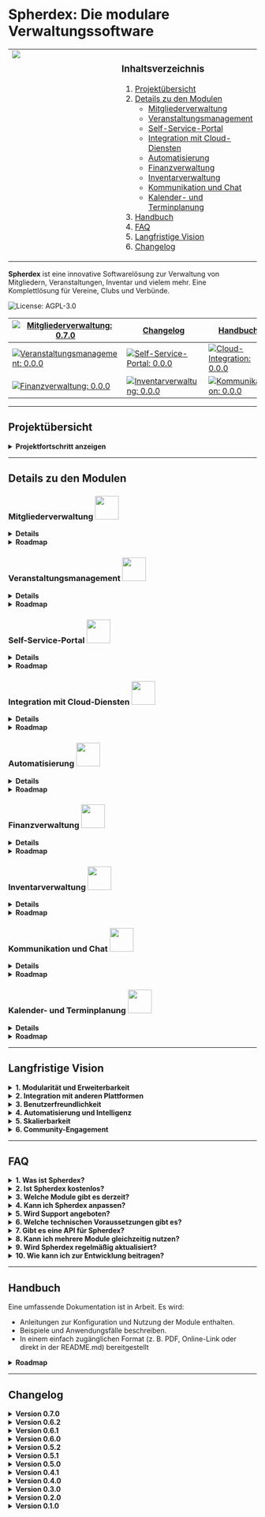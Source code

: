 # Spherdex: Die modulare Verwaltungssoftware

<table style="width: 100%; border: none; !important">
<tr>
<td style="width: 50%; vertical-align: top; border: none; !important">
<img src="https://github.com/user-attachments/assets/1b0764aa-99d3-4a2a-a38f-33e9200ef2ba">
</td>
<td style="width: 50%; vertical-align: top; border: none; !important">

### **Inhaltsverzeichnis**
1. [Projektübersicht](#projektübersicht)
2. [Details zu den Modulen](#details-zu-den-modulen)
   - [Mitgliederverwaltung](#mitgliederverwaltung-)
   - [Veranstaltungsmanagement](#veranstaltungsmanagement-)
   - [Self-Service-Portal](#self-service-portal-)
   - [Integration mit Cloud-Diensten](#integration-mit-cloud-diensten-)
   - [Automatisierung](#automatisierung-)
   - [Finanzverwaltung](#finanzverwaltung-)
   - [Inventarverwaltung](#inventarverwaltung-)
   - [Kommunikation und Chat](#kommunikation-und-chat-)
   - [Kalender- und Terminplanung](#kalender-und-terminplanung-)
3. [Handbuch](#handbuch)
4. [FAQ](#faq)
5. [Langfristige Vision](#langfristige-vision)
6. [Changelog](#changelog)

</td>
</tr>
</table>

**Spherdex** ist eine innovative Softwarelösung zur Verwaltung von Mitgliedern, Veranstaltungen, Inventar und vielem mehr. Eine Komplettlösung für Vereine, Clubs und Verbünde.

![License: AGPL-3.0](https://img.shields.io/badge/license-AGPL--3.0-blue) 

|[![Mitgliederverwaltung: 0.7.0](https://img.shields.io/badge/Mitgliederverwaltung-0.7.0-green)](#mitgliederverwaltung-) | [Changelog](#changelog)| [Handbuch](#handbuch)| |
|---|---|---|---|
| [![Veranstaltungsmanagement: 0.0.0](https://img.shields.io/badge/Veranstaltungsmanagement-0.0.0-lightgrey)](#veranstaltungsmanagement-) | [![Self-Service-Portal: 0.0.0](https://img.shields.io/badge/Self--Service--Portal-0.0.0-lightgrey)](#self-service-portal-) | [![Cloud-Integration: 0.0.0](https://img.shields.io/badge/Cloud--Integration-0.0.0-lightgrey)](#integration-mit-cloud-diensten-) | [![Automatisierung: 0.0.0](https://img.shields.io/badge/Automatisierung-0.0.0-lightgrey)](#automatisierung-)
| [![Finanzverwaltung: 0.0.0](https://img.shields.io/badge/Finanzverwaltung-0.0.0-lightgrey)](#finanzverwaltung-) | [![Inventarverwaltung: 0.0.0](https://img.shields.io/badge/Inventarverwaltung-0.0.0-lightgrey)](#inventarverwaltung-) | [![Kommunikation: 0.0.0](https://img.shields.io/badge/Kommunikation-0.0.0-lightgrey)](#kommunikation-und-chat-) | [![Kalender: 0.0.0](https://img.shields.io/badge/Kalender-0.0.0-lightgrey)](#kalender-und-terminplanung-)

---

## **Projektübersicht**

<details>
<summary><b>Projektfortschritt anzeigen</b></summary>

Dieses Projekt umfasst folgende Module. Der Fortschritt des jeweiligen Moduls wird in Prozent angezeigt:

| Modul                           | Fortschritt                                                                 |
|-------------------------------------------------------|---------------------------------------------------------------------------------------------------------------|
|<img src="https://github.com/user-attachments/assets/95d988ab-7d1a-45bd-b20e-518f31e6ee34" width="48"> **[Mitgliederverwaltung](#mitgliederverwaltung-)**| ![60%](https://progress-bar.xyz/60?title=Mitgliederverwaltung&width=300) |
|<img src="https://github.com/user-attachments/assets/c6d55ca3-b9c5-4504-ac67-015ad67af5ff" width="48"> **[Veranstaltungsmanagement](#veranstaltungsmanagement-)**| ![0%](https://progress-bar.xyz/0?title=Veranstaltungsmanagement&width=300) |
|<img src="https://github.com/user-attachments/assets/6bd9da27-2b35-476e-b07d-561a460e0c6f" width="48"> **[Self-Service-Portal](#self-service-portal-)**| ![0%](https://progress-bar.xyz/0?title=Self-Service-Portal&width=300) |
|<img src="https://github.com/user-attachments/assets/4041d589-fb78-401a-87ea-b9b1f8ee73cc" width="48"> **[Integration mit Cloud-Diensten](#integration-mit-cloud-diensten-)**| ![0%](https://progress-bar.xyz/0?title=Cloud-Integration&width=300) |
|<img src="https://github.com/user-attachments/assets/8e904845-a574-4a9a-b1fe-724b45213eb2" width="48"> **[Automatisierung](#automatisierung-)**| ![0%](https://progress-bar.xyz/0?title=Automatisierung&width=300) |
|<img src="https://github.com/user-attachments/assets/6503df2d-0d20-403c-89d7-43eefc3fcc7b" width="48"> **[Finanzverwaltung](#finanzverwaltung-)**| ![0%](https://progress-bar.xyz/0?title=Finanzverwaltung&width=300) |
|<img src="https://github.com/user-attachments/assets/f74e0778-bd02-48cb-8beb-d4896227a8da" width="48"> **[Inventarverwaltung](#inventarverwaltung-)**| ![0%](https://progress-bar.xyz/0?title=Inventarverwaltung&width=300) |
|<img src="https://github.com/user-attachments/assets/0eccb399-abd4-454f-8f12-180ec7ebf984" width="48"> **[Kommunikation und Chat](#kommunikation-und-chat-)**| ![0%](https://progress-bar.xyz/0?title=Kommunikation&width=300) |
|<img src="https://github.com/user-attachments/assets/59e248f2-9fc2-403d-96ac-3431c924d56d" width="48"> **[Kalender- und Terminplanung](#kalender-und-terminplanung-)**| ![0%](https://progress-bar.xyz/0?title=Kalenderplanung&width=300) |

</details>

---

## **Details zu den Modulen**

### **Mitgliederverwaltung** <img src="https://github.com/user-attachments/assets/95d988ab-7d1a-45bd-b20e-518f31e6ee34" width="48">
<details>
<summary><b>Details</b></summary>
Die Mitgliederverwaltung ist das zentrale Modul von Spherdex und bietet umfassende Funktionen zur Erfassung und Organisation von Mitgliedern.

**Aktuell verfügbare Funktionen:**
- <ins>Mitglieder-Datenverwaltung</ins>: Verwaltung von persönlichen Daten wie Vorname, Nachname, Geburtstag und Kontaktinformationen. ![Umgesetzt](https://img.shields.io/badge/Umgesetzt-green)
- <ins>Rollenverwaltung</ins>: Zuweisung von Rollen wie Vorsitzender, Schatzmeister oder Mitglied. ![Umgesetzt](https://img.shields.io/badge/Umgesetzt-green) 
- <ins>Präfix- und Nummernänderung</ins>: Anpassung des Präfixes und der laufenden Nummer für Mitgliedsnummern. ![Umgesetzt](https://img.shields.io/badge/Umgesetzt-green) 
- <ins>MultiSelect/Checkbox für Rollen</ins>: Auswahl und Anzeige von Rollen als Checkboxen oder in einem Dropdown-Menü, inklusive Synchronisierung und Speicherung. ![Umgesetzt](https://img.shields.io/badge/Umgesetzt-green)
- <ins>Mitgliederexport</ins>: Export von Mitgliederdaten als CSV mit individuell auswählbaren Spalten. ![Umgesetzt](https://img.shields.io/badge/Umgesetzt-green) 
- <ins>Beitragsverwaltung</ins>: Verwaltung und Nachverfolgung von Mitgliedsbeiträgen und offenen Zahlungen. ![Geplant](https://img.shields.io/badge/Geplant-lightgrey)
- <ins>Berichte und Statistiken</ins>: Erstellung von Analysen und Übersichten zur Mitgliedschaft und Beitragszahlungen. ![Geplant](https://img.shields.io/badge/Geplant-lightgrey)
- <ins>Geburtstagsbenachrichtigung</ins>: Automatischer Versand von Geburtstagsgrüßen per E-Mail. ![In Entwicklung](https://img.shields.io/badge/In_Entwicklung-yellow)
- <ins>Datenimport/-export</ins>: Import und Export von Mitgliedsdaten in Formaten wie PDF, CSV, TXT, DOC und Excel. ![Geplant](https://img.shields.io/badge/Geplant-lightgrey)

Dieses Modul bildet die Grundlage für weitere Erweiterungen und ermöglicht eine präzise Verwaltung aller Vereinsmitglieder.
</details>

<details>
<summary><b>Roadmap</b></summary>

#### Aktueller Stand
- **Version:** 0.7.0
- **Status:** In aktiver Entwicklung
- **Ziel:** Stabilisierung und Vorbereitung für Version 1.0.0.

#### Fortschritt
| Funktion                          | Status                  | Fortschritt                                                                 |
|-----------------------------------|-------------------------|-----------------------------------------------------------------------------|
| **Mitglieder-Datenverwaltung**    | **Umgesetzt**           | ![100%](https://progress-bar.xyz/100?title=Datenverwaltung&width=300)      |
| **Rollenverwaltung**              | **Umgesetzt**           | ![100%](https://progress-bar.xyz/100?title=Rollenverwaltung&width=300)     |
| **Präfix- und Nummernänderung**   | **Umgesetzt**           | ![100%](https://progress-bar.xyz/100?title=Pr%C3%A4fix-%26-Nummerierung&width=300) |
| **MultiSelect/Checkbox für Rollen** | **Umgesetzt**          | ![100%](https://progress-bar.xyz/100?title=MultiSelect-%2F-Checkbox&width=300) |
| **Mitgliederexport/import**        | **Umgesetzt**           | ![100%](https://progress-bar.xyz/100?title=Mitgliederexport&width=300) |
| **Beitragsverwaltung**            | **Geplant**             | ![0%](https://progress-bar.xyz/0?title=Beitragsverwaltung&width=300)       |
| **Berichte und Statistiken**      | **Geplant**             | ![0%](https://progress-bar.xyz/0?title=Berichte+%26+Statistiken&width=300) |
| **Geburtstagsbenachrichtigung**   | **In Entwicklung**      | ![10%](https://progress-bar.xyz/10?title=Geburtstagsbenachrichtigung&width=300) |
| **Datenimport/-export**           | **Geplant**             | ![0%](https://progress-bar.xyz/0?title=Datenimport-Export&width=300)       |

#### Funktionen im Detail

#### 1. Mitglieder-Datenverwaltung
- Speicherung persönlicher Daten (Vorname, Nachname, Geburtstag, Kontaktinformationen).
- Verwaltung von Mitgliedsstatus (Aktiv, Passiv, Gekündigt).

#### 2. Rollenverwaltung
- Zuweisung von Rollen wie Vorsitzender oder Schatzmeister.
- Unterstützung von Checkboxen und MultiSelect zur Darstellung der Rollen.

#### 3. Präfix- und Nummernänderung
- Anpassung des Präfixes und der laufenden Nummer für alle Mitglieder.

#### 4. MultiSelect/Checkbox für Rollen
- Endanwender kann zwischen einer Checkbox-Darstellung und einer MultiSelect-Darstellung wählen.

#### 5. Mitgliederexport (CSV)
- Export von Mitgliedsdaten als CSV-Datei mit individuell auswählbaren Spalten.
- Automatische Bereinigung der CSV-Dateien nach dem Download.

#### 6. Beitragsverwaltung
- Automatische Erstellung und Verwaltung von Mitgliedsbeiträgen.
- Nachverfolgung offener Zahlungen.

#### 7. Berichte und Statistiken
- Erstellung von Statistiken und Analysen zur Mitgliedschaft und Beitragszahlungen.

#### 8. Geburtstagsbenachrichtigung
- Automatische E-Mail-Benachrichtigung an Mitglieder an deren Geburtstag.

#### 9. Datenimport/-export
- **Formate für den Export:** PDF, CSV, TXT, DOC und Excel.
- **Funktionen:** 
  - Export aller Mitgliedsdaten oder nach Filterkriterien.
  - Import von Daten aus CSV und Excel.
  - Validierung der Daten beim Import.
    
#### 10. Optimierung und Debugging

#### Ziel für Version 1.0.0
- Vollständige Umsetzung aller geplanten Funktionen.
- Testen und Stabilisieren des Moduls.
- Vorbereitung für Integration mit anderen Modulen.
</details>

### **Veranstaltungsmanagement** <img src="https://github.com/user-attachments/assets/c6d55ca3-b9c5-4504-ac67-015ad67af5ff" width="48">
<details>
   <summary><b>Details</b></summary>

   Das Veranstaltungsmanagement bietet Werkzeuge zur Organisation:
- Veranstaltungsplanung: Erstellen und Verwalten von Events, Proben und Auftritten. ![Geplant](https://img.shields.io/badge/Geplant-lightgrey)
- Teilnehmerlisten: Übersicht über bestätigte Teilnehmer. ![Geplant](https://img.shields.io/badge/Geplant-lightgrey)
- Budgetverwaltung: Einnahmen- und Ausgabenkontrolle. ![Geplant](https://img.shields.io/badge/Geplant-lightgrey)
- Feedback: Analyse von Veranstaltungsbewertungen. ![Geplant](https://img.shields.io/badge/Geplant-lightgrey)

</details>

<details>
<summary><b>Roadmap</b></summary>
Folgt bald
</details>

### **Self-Service-Portal** <img src="https://github.com/user-attachments/assets/6bd9da27-2b35-476e-b07d-561a460e0c6f" width="48">
<details>
   <summary><b>Details</b></summary>

   Das Self-Service-Portal ermöglicht:
- Datenzugriff: Mitglieder können ihre persönlichen Informationen einsehen und bearbeiten. ![Geplant](https://img.shields.io/badge/Geplant-lightgrey)
- Dashboards: Individualisierbare Übersicht für Mitglieder. ![Geplant](https://img.shields.io/badge/Geplant-lightgrey)
- Zugriff auf Dokumente:** Mitglieder können Rechnungen und Bescheinigungen herunterladen.![Geplant](https://img.shields.io/badge/Geplant-lightgrey)
</details>

<details>
<summary><b>Roadmap</b></summary>
Folgt bald
</details>

### Integration mit Cloud-Diensten <img src="https://github.com/user-attachments/assets/4041d589-fb78-401a-87ea-b9b1f8ee73cc" width="48">
<details>
   <summary><b>Details</b></summary>

   Dieses Modul integriert die Software nahtlos mit Cloud-Lösungen:
- Dateiverwaltung: Automatische Synchronisation mit Nextcloud. ![Geplant](https://img.shields.io/badge/Geplant-lightgrey)
- Benutzerverwaltung: Erstellung von Cloud-Accounts direkt über die Software. ![Geplant](https://img.shields.io/badge/Geplant-lightgrey)
- Automatische Backups: Regelmäßige Sicherung von Daten in der Cloud. ![Geplant](https://img.shields.io/badge/Geplant-lightgrey)
</details>

<details>
<summary><b>Roadmap</b></summary>
Folgt bald
</details>

### Automatisierung <img src="https://github.com/user-attachments/assets/8e904845-a574-4a9a-b1fe-724b45213eb2" width="48">
<details>
   <summary><b>Details</b></summary>

   Automatisierung reduziert manuellen Aufwand:
- Benachrichtigungen:** Erinnerungen zu Geburtstagen, Zahlungen und Fristen. ![Geplant](https://img.shields.io/badge/Geplant-lightgrey)
- Zeitgesteuerte Aktionen:** Versand von Nachrichten und Reports zu festgelegten Zeiten. ![Geplant](https://img.shields.io/badge/Geplant-lightgrey)
-  Workflows:** Automatische Abläufe für häufige Aufgaben. ![Geplant](https://img.shields.io/badge/Geplant-lightgrey)
</details>

<details>
<summary><b>Roadmap</b></summary>
Folgt bald
</details>

### Finanzverwaltung <img src="https://github.com/user-attachments/assets/6503df2d-0d20-403c-89d7-43eefc3fcc7b" width="48">
<details>
   <summary><b>Details</b></summary>

   Die Finanzverwaltung bietet:
- Einnahmen und Ausgaben: Detaillierte Nachverfolgung aller finanziellen Aktivitäten. ![Geplant](https://img.shields.io/badge/Geplant-lightgrey)
- Spendenmanagement: Erstellung und Verwaltung von Spendenquittungen. ![Geplant](https://img.shields.io/badge/Geplant-lightgrey)
- Berichte: Steuerkonforme Jahresabschlüsse. ![Geplant](https://img.shields.io/badge/Geplant-lightgrey)
</details>

<details>
<summary><b>Roadmap</b></summary>
Folgt bald
</details>

### Inventarverwaltung <img src="https://github.com/user-attachments/assets/f74e0778-bd02-48cb-8beb-d4896227a8da" width="48"> 
<details>
   <summary><b>Details</b></summary>

   Dieses Modul hilft bei der Verwaltung von Ressourcen:
- Materialübersicht: Bestandsverwaltung von Technik, Kostümen und Materialien. ![Geplant](https://img.shields.io/badge/Geplant-lightgrey)
- Reservierungen: Zuweisung von Ressourcen zu Veranstaltungen. ![Geplant](https://img.shields.io/badge/Geplant-lightgrey)
- Bestandswarnungen: Automatische Benachrichtigungen bei niedrigem Bestand. ![Geplant](https://img.shields.io/badge/Geplant-lightgrey)
</details>

<details>
<summary><b>Roadmap</b></summary>
Folgt bald
</details>

### Kommunikation und Chat <img src="https://github.com/user-attachments/assets/0eccb399-abd4-454f-8f12-180ec7ebf984" width="48">
<details>
   <summary><b>Details</b></summary>

   Das Modul Kommunikation und Chat ermöglicht: 
- Interne Kommunikation: Nachrichten und Diskussionen innerhalb des Teams. ![Geplant](https://img.shields.io/badge/Geplant-lightgrey)
- Broadcast-Nachrichten: Einfache Kommunikation mit allen Mitgliedern. ![Geplant](https://img.shields.io/badge/Geplant-lightgrey)
- E-Mail-Integration: Versand von Benachrichtigungen direkt aus der Software. ![Geplant](https://img.shields.io/badge/Geplant-lightgrey)
</details>

<details>
<summary><b>Roadmap</b></summary>
Folgt bald
</details>

### Kalender- und Terminplanung <img src="https://github.com/user-attachments/assets/59e248f2-9fc2-403d-96ac-3431c924d56d" width="48">
<details>
   <summary><b>Details</b></summary>

   Zur Optimierung von Zeitplänen:
- Kalendersynchronisation: Verbindung mit externen Kalenderdiensten. ![Geplant](https://img.shields.io/badge/Geplant-lightgrey)
- Gruppenkalender: Übersicht über gemeinsame Termine. ![Geplant](https://img.shields.io/badge/Geplant-lightgrey)
- Erinnerungen: Automatische Benachrichtigungen zu wichtigen Terminen. ![Geplant](https://img.shields.io/badge/Geplant-lightgrey)
</details>

<details>
<summary><b>Roadmap</b></summary>
Folgt bald
</details>

---

## **Langfristige Vision**

<details>
<summary><b>1. Modularität und Erweiterbarkeit</b></summary>
Spherdex soll ein vollständig modulares System werden, das beliebig erweitert und individuell an die Anforderungen von Vereinen, Clubs und Organisationen angepasst werden kann.
</details>

<details>
<summary><b>2. Integration mit anderen Plattformen</b></summary>
Durch API-Unterstützung und Cloud-Integrationen sollen Daten und Prozesse nahtlos mit anderen Tools verbunden werden können.
</details>

<details>
<summary><b>3. Benutzerfreundlichkeit</b></summary>
Die Benutzeroberfläche wird kontinuierlich optimiert, um eine einfache Bedienung ohne tiefgehende technische Vorkenntnisse zu gewährleisten.
</details>

<details>
<summary><b>4. Automatisierung und Intelligenz</b></summary>
Durch KI-gestützte Features, wie automatische Erinnerungen und Analysen, soll Spherdex den Verwaltungsaufwand weiter reduzieren.
</details>

<details>
<summary><b>5. Skalierbarkeit</b></summary>
Die Software wird so entwickelt, dass sie für kleine Vereine genauso geeignet ist wie für größere Organisationen mit komplexen Strukturen.
</details>

<details>
<summary><b>6. Community-Engagement</b></summary>
Eine aktive Community wird gefördert, um Ideen und Feedback auszutauschen, neue Features zu entwickeln und die Software weiter voranzutreiben.
</details>

---

## **FAQ**

<details>
<summary><b>1. Was ist Spherdex?</b></summary>
Spherdex ist eine modulare Softwarelösung zur Verwaltung von Mitgliedern, Veranstaltungen, Finanzen, Inventar und mehr – ideal für Vereine, Clubs und ähnliche Organisationen.
</details>

<details>
<summary><b>2. Ist Spherdex kostenlos?</b></summary>
Ja, Spherdex ist kostenfrei und bleibt es auch in der Basisversion. Einige erweiterte Funktionen oder Module könnten jedoch in Zukunft kostenpflichtig werden, um die entstehenden Entwicklungs- und Betriebskosten zu decken. Dies betrifft beispielsweise Premium-Features oder spezielle Integrationen, die über den grundlegenden Funktionsumfang hinausgehen.
</details>

<details>
<summary><b>3. Welche Module gibt es derzeit?</b></summary>
Aktuell wird die Mitgliederverwaltung (Version 0.4.1) entwickelt. Weitere Module wie Veranstaltungsmanagement, Finanzverwaltung und Inventarverwaltung sind in Planung.
</details>

<details>
<summary><b>4. Kann ich Spherdex anpassen?</b></summary>
Ja, Spherdex ist so gestaltet, dass es leicht an spezifische Anforderungen angepasst werden kann. Entwickler können eigene Module hinzufügen oder bestehende Module erweitern.
</details>

<details>
<summary><b>5. Wird Support angeboten?</b></summary>
Da Spherdex Open Source ist, erfolgt der Support durch die Community. In der Zukunft ist ein Forum oder ein Wiki für häufige Fragen und Antworten geplant.
</details>

<details>
<summary><b>6. Welche technischen Voraussetzungen gibt es?</b></summary>
Spherdex basiert auf Frappe/ERPNext und benötigt eine entsprechende Serverumgebung. Eine detaillierte Installationsanleitung ist in Arbeit.
</details>

<details>
<summary><b>7. Gibt es eine API für Spherdex?</b></summary>
Eine API ist in Planung und wird in zukünftigen Versionen implementiert, um Integrationen mit anderen Systemen zu erleichtern.
</details>

<details>
<summary><b>8. Kann ich mehrere Module gleichzeitig nutzen?</b></summary>
Ja, sobald die Module verfügbar sind, können sie beliebig kombiniert und eingesetzt werden. Jedes Modul ist eigenständig, die Mitgliederverwaltung ist jedoch Voraussetzung.
</details>

<details>
<summary><b>9. Wird Spherdex regelmäßig aktualisiert?</b></summary>
Ja, regelmäßige Updates und neue Funktionen sind geplant, um die Software kontinuierlich zu verbessern.
</details>

<details>
<summary><b>10. Wie kann ich zur Entwicklung beitragen?</b></summary>
Sie können zur Entwicklung beitragen, indem Sie Vorschläge einreichen, Code beisteuern oder die Software testen. Mehr Informationen dazu folgen bald.
</details>

--- 

## Handbuch
Eine umfassende Dokumentation ist in Arbeit. Es wird:
- Anleitungen zur Konfiguration und Nutzung der Module enthalten.
- Beispiele und Anwendungsfälle beschreiben.
- In einem einfach zugänglichen Format (z. B. PDF, Online-Link oder direkt in der README.md) bereitgestellt

<details>
<summary><b>Roadmap</b></summary>

| Bereich                         | Fortschritt                                                                 |
|---------------------------------|-----------------------------------------------------------------------------|
| **Installationsanleitung**      | ![0%](https://progress-bar.xyz/0?title=Installationsanleitung&width=300)   |
| **Erste Schritte**              | ![0%](https://progress-bar.xyz/0?title=Erste+Schritte&width=300)           |
| **Benutzerhandbuch**            | ![0%](https://progress-bar.xyz/0?title=Benutzerhandbuch&width=300)         |
| **Entwicklerhandbuch**          | ![0%](https://progress-bar.xyz/0?title=Entwicklerhandbuch&width=300)       |
| **API-Dokumentation**           | ![0%](https://progress-bar.xyz/0?title=API-Dokumentation&width=300)        |
| **Fehlerbehebung und Support**  | ![0%](https://progress-bar.xyz/0?title=Fehlerbehebung+und+Support&width=300) |

### Installationsanleitung
- Detaillierte Schritte zur Installation der Software. ![Geplant](https://img.shields.io/badge/Geplant-lightgrey)
- Fehlerbehebung bei Installationsproblemen. ![Geplant](https://img.shields.io/badge/Geplant-lightgrey)

### Erste Schritte
- Einführung in die Benutzeroberfläche und Grundfunktionen. ![Geplant](https://img.shields.io/badge/Geplant-lightgrey)
- Anleitungen zur ersten Konfiguration. ![Geplant](https://img.shields.io/badge/Geplant-lightgrey)

### Benutzerhandbuch
- Ausführliche Beschreibung der Module und Funktionen. ![Geplant](https://img.shields.io/badge/Geplant-lightgrey)
- Empfehlungen für die optimale Nutzung. ![Geplant](https://img.shields.io/badge/Geplant-lightgrey)

### Entwicklerhandbuch
- Leitfäden für Entwickler zur Erweiterung der Software. ![Geplant](https://img.shields.io/badge/Geplant-lightgrey)
- Beispiele für API- und Modulnutzung. ![Geplant](https://img.shields.io/badge/Geplant-lightgrey)
</details>

---

## Changelog

<details>
<summary><b>Version 0.7.0</b></summary>

### 🔄 Optimierungen & Refactoring  
- ![Optimierung](https://img.shields.io/badge/Optimierung-Refactoring-yellow) **Modul- und Ordnerstruktur überarbeitet**, um eine klare Trennung und bessere Wartbarkeit zu gewährleisten.  
- ![Optimierung](https://img.shields.io/badge/Optimierung-CodeCleanup-yellow) **Redundante Codeblöcke entfernt** und Funktionen zusammengeführt.  
- ![Optimierung](https://img.shields.io/badge/Optimierung-Performance-yellow) **Nicht genutzte Imports und veraltete Codebestandteile entfernt.**  

### 📥 Mitglieder-Import  
- ![Neu](https://img.shields.io/badge/Neu-Import-brightgreen) **CSV-Import für Mitglieder hinzugefügt** mit direkter Integration in die bestehende Datenverwaltung.  
- ![Neu](https://img.shields.io/badge/Neu-Datenabgleich-brightgreen) **Bestehende Mitglieder werden automatisch erkannt und aktualisiert.**  
- ![Neu](https://img.shields.io/badge/Neu-Dateiverwaltung-brightgreen) **Importierte Dateien werden nach Abschluss des Vorgangs automatisch entfernt.**  

</details>

<details>
<summary><b>Version 0.6.2</b></summary>

   - ![Verbessert](https://img.shields.io/badge/Verbessert-Export-orange) Dynamischer Export für Einzelmitglieder:
     - Alle zugehörigen Daten eines Mitglieds werden nun automatisch erkannt und exportiert.
     - Hochformat (`portrait`) für Einzelmitglied-Exporte eingeführt.
     - Tabellen werden auf mehrere Seiten umgebrochen, falls sie zu groß sind.
   
   - ![Neu](https://img.shields.io/badge/Neu-Feature-brightgreen) UI-Verbesserungen:
     - Download-Button erscheint nun direkt nach Abschluss des Exports.
     - Echtzeit-Benachrichtigung für abgeschlossene Exporte verbessert.
   
   - ![Behoben](https://img.shields.io/badge/Behoben-Bugfix-blue) Datei-Löschmechanismus angepasst:
     - Dateien werden erst nach erfolgreichem Download entfernt.
     - Verhindert das versehentliche Löschen noch nicht heruntergeladener Dateien.
   
   - ![Behoben](https://img.shields.io/badge/Behoben-Bugfix-blue) Export-Formatierung überarbeitet:
     - PDF-Tabellen sind nun lesbarer und besser strukturiert.
     - Zeilenumbrüche und Feldnamen werden korrekt dargestellt.

</details>

<details>
<summary><b>Version 0.6.1</b></summary>

   - ![Verbessert](https://img.shields.io/badge/Verbessert-Performance-orange) PDF-Export überarbeitet:
     - Tabellen passen sich jetzt automatisch an die Seitenbreite an.
     - Querformat (`landscape`) wird verwendet, wenn die Tabelle zu breit ist.
     - Kopfzeile & Zellfarben verbessert für bessere Lesbarkeit.
   
   - ![Neu](https://img.shields.io/badge/Neu-Feature-brightgreen) Unterstützung für alle Exportformate:
     - CSV, XLSX, DOCX, PDF und TXT sind jetzt vollständig integriert.
   
   - ![Verbessert](https://img.shields.io/badge/Verbessert-Download-orange) Datei wird erst gelöscht, **wenn sie tatsächlich gespeichert wurde**.
     - Gilt für den Download-Button & den Link in der Benachrichtigung.
   
   - ![Behoben](https://img.shields.io/badge/Behoben-Bugfix-blue) Fortschrittsanzeige beim Export korrigiert.
   - ![Behoben](https://img.shields.io/badge/Behoben-Bugfix-blue) Mehrere gleichzeitige Exporte funktionieren jetzt ohne Konflikte.
   - ![Behoben](https://img.shields.io/badge/Behoben-Bugfix-blue) Export für große Datenmengen stabilisiert.

</details>

<details>
<summary><b>Version 0.6.0</b></summary>

- ![Neu](https://img.shields.io/badge/Neu-Feature-brightgreen) Mitgliederexport als CSV implementiert:  
  - Auswahl individueller Spalten für den Export.  
  - Automatische Speicherung der Datei auf dem Server.  
  - Echtzeit-Benachrichtigung bei Fertigstellung.  

- ![Optimierung](https://img.shields.io/badge/Optimierung-Improvement-yellow) Verbesserte Download-Logik:  
  - Download-Button erscheint erst, wenn die Datei wirklich verfügbar ist.  
  - Der Button verschwindet nach erfolgreichem Download.  
  - Exporte sind nun direkt über eine Benachrichtigung abrufbar.  

- ![Behoben](https://img.shields.io/badge/Behoben-Bugfix-blue) Fehlerbehebungen bei der Exportverwaltung:  
  - Dateien werden nach dem Download nun zuverlässig vom Server gelöscht.  
  - Einträge in der Datenbank für exportierte Dateien werden bereinigt.  
  - Mehrere Exporte hintereinander sind jetzt möglich.  

</details>

<details>
<summary><b>Version 0.5.2</b></summary>

- ![Behoben](https://img.shields.io/badge/Behoben-Bugfix-blue) Manuelle und automatische Sperrfunktion verbessert: Sperren und Entsperren funktioniert nun zuverlässig.  
- ![Neu](https://img.shields.io/badge/Neu-Feature-brightgreen) Sperrprotokoll überarbeitet:  
  - Sperrgründe (manuell oder automatisch) werden nun gespeichert.  
  - Begrenzung auf eine festgelegte Anzahl an Einträgen mit Blätterfunktion (5, 10, 100, Alle).  
  - Löschen-Button für das Sperrprotokoll hinzugefügt.  
- ![Optimierung](https://img.shields.io/badge/Optimierung-Improvement-yellow) UI-Verbesserungen:  
  - Die Buttons für die Sperrprotokoll-Navigation werden jetzt oben und unten angezeigt.  
  - UI-Änderungen lösen kein unerwünschtes „Speichern“-Popup mehr aus.  
- ![Behoben](https://img.shields.io/badge/Behoben-Bugfix-blue) Protokoll wurde vorher mit idx = 1 gespeichert – jetzt wird es korrekt nummeriert.  

</details>


<details>
<summary><b>Version 0.5.1</b></summary>

- ![Behoben](https://img.shields.io/badge/Behoben-Bugfix-blue) Seriennummernverwaltung: Probleme mit dem Neusetzen und Abrufen der aktuellen Seriennummer behoben.
- ![Behoben](https://img.shields.io/badge/Behoben-Bugfix-blue) Präfix- und Nummernänderung: Fehler bei der Formatierung von Mitgliedsnamen korrigiert.
- ![Behoben](https://img.shields.io/badge/Behoben-Bugfix-blue) Initialenberechnung: Fehlerhafte Generierung von Initialen wurde bereinigt.
- ![Optimierung](https://img.shields.io/badge/Optimierung-Improvement-yellow) Debugging-Nachrichten aus dem Code entfernt.

</details>

<details>
<summary><b>Version 0.5.0</b></summary>

   - ![Neu](https://img.shields.io/badge/Neu-Announcement-brightgreen) Fertigstellung der MultiSelect-/Checkbox-Funktionalität mit Synchronisierung und Speicherung.
   - ![Behoben](https://img.shields.io/badge/Behoben-Bugfix-blue) Fehler bei der Anzeige und Speicherung von Rollen wurden behoben.
   - ![Neu](https://img.shields.io/badge/Neu-Feature-brightgreen) Verbesserung der Sichtbarkeitssteuerung basierend auf den Einstellungen.
   - ![Optimierung](https://img.shields.io/badge/Optimierung-Improvement-yellow) Code-Struktur verbessert und Datenflüsse optimiert.

</details>


<details>
<summary><b>Version 0.4.1</b></summary>

   - ![Neu](https://img.shields.io/badge/Neu-Announcement-brightgreen) Beispielrollen werden jetzt korrekt installiert.
   - ![Behoben](https://img.shields.io/badge/Behoben-Bugfix-blue) Das Feld "Standard Rollen-Anzeigemodus" hat nach der Installation keinen Standardwert angezeigt.

</details>

<details>
<summary><b>Version 0.4.0</b></summary>

   - ![Neu](https://img.shields.io/badge/Neu-Feature-brightgreen) Die Mitgliederverwaltung wurde implementiert.
   - ![Geändert](https://img.shields.io/badge/Ge%C3%A4ndert-Update-yellow) Die Präfix- und Nummernänderung wurde erweitert.
   - ![Behoben](https://img.shields.io/badge/Behoben-Bugfix-blue) Fehler bei der Sortierung der Mitgliederliste wurde behoben.

</details>

<details>
<summary><b>Version 0.3.0</b></summary>

   - ![Neu](https://img.shields.io/badge/Neu-Feature-brightgreen) Einführung der Rollenverwaltung für Mitglieder.
   - ![Geändert](https://img.shields.io/badge/Ge%C3%A4ndert-Update-yellow) Anpassung der Datenbankstruktur für bessere Performance.
   - ![Behoben](https://img.shields.io/badge/Behoben-Bugfix-blue) Fehler in der API-Dokumentation behoben.

</details>

<details>
<summary><b>Version 0.2.0</b></summary>

   - ![Neu](https://img.shields.io/badge/Neu-Feature-brightgreen) Einführung der Präfix- und Seriennummernverwaltung.
   - ![Behoben](https://img.shields.io/badge/Behoben-Bugfix-blue) Probleme mit der Mitglieder-Datenbank wurden behoben.

</details>

<details>
<summary><b>Version 0.1.0</b></summary>

   - ![Neu](https://img.shields.io/badge/Neu-Feature-brightgreen) Erstes Release mit grundlegenden Funktionen.
   - ![Neu](https://img.shields.io/badge/Neu-Feature-brightgreen) Unterstützung für die Verwaltung persönlicher Daten (Vorname, Nachname, Geburtstag).
   - ![Behoben](https://img.shields.io/badge/Behoben-Bugfix-blue) Erste Fehlerkorrekturen nach dem initialen Release.

</details>
